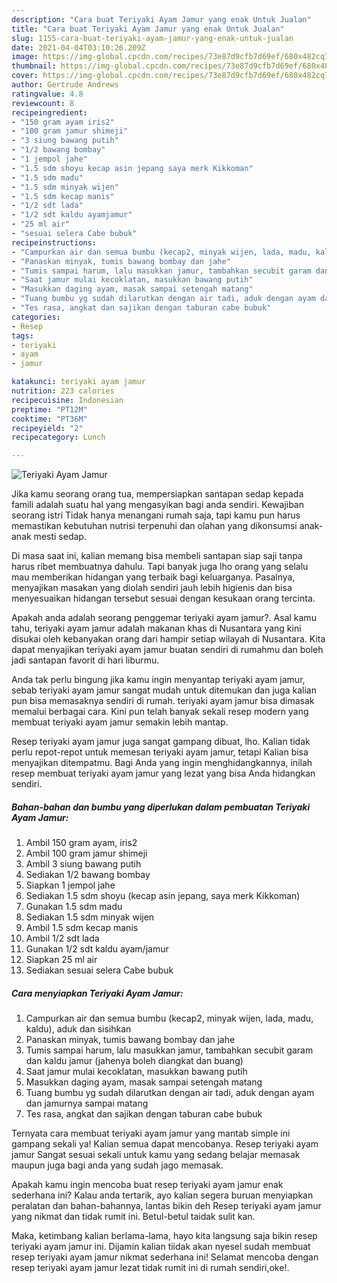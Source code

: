 ```yaml
---
description: "Cara buat Teriyaki Ayam Jamur yang enak Untuk Jualan"
title: "Cara buat Teriyaki Ayam Jamur yang enak Untuk Jualan"
slug: 1155-cara-buat-teriyaki-ayam-jamur-yang-enak-untuk-jualan
date: 2021-04-04T03:10:26.209Z
image: https://img-global.cpcdn.com/recipes/73e87d9cfb7d69ef/680x482cq70/teriyaki-ayam-jamur-foto-resep-utama.jpg
thumbnail: https://img-global.cpcdn.com/recipes/73e87d9cfb7d69ef/680x482cq70/teriyaki-ayam-jamur-foto-resep-utama.jpg
cover: https://img-global.cpcdn.com/recipes/73e87d9cfb7d69ef/680x482cq70/teriyaki-ayam-jamur-foto-resep-utama.jpg
author: Gertrude Andrews
ratingvalue: 4.8
reviewcount: 8
recipeingredient:
- "150 gram ayam iris2"
- "100 gram jamur shimeji"
- "3 siung bawang putih"
- "1/2 bawang bombay"
- "1 jempol jahe"
- "1.5 sdm shoyu kecap asin jepang saya merk Kikkoman"
- "1.5 sdm madu"
- "1.5 sdm minyak wijen"
- "1.5 sdm kecap manis"
- "1/2 sdt lada"
- "1/2 sdt kaldu ayamjamur"
- "25 ml air"
- "sesuai selera Cabe bubuk"
recipeinstructions:
- "Campurkan air dan semua bumbu (kecap2, minyak wijen, lada, madu, kaldu), aduk dan sisihkan"
- "Panaskan minyak, tumis bawang bombay dan jahe"
- "Tumis sampai harum, lalu masukkan jamur, tambahkan secubit garam dan kaldu jamur (jahenya boleh diangkat dan buang)"
- "Saat jamur mulai kecoklatan, masukkan bawang putih"
- "Masukkan daging ayam, masak sampai setengah matang"
- "Tuang bumbu yg sudah dilarutkan dengan air tadi, aduk dengan ayam dan jamurnya sampai matang"
- "Tes rasa, angkat dan sajikan dengan taburan cabe bubuk"
categories:
- Resep
tags:
- teriyaki
- ayam
- jamur

katakunci: teriyaki ayam jamur 
nutrition: 223 calories
recipecuisine: Indonesian
preptime: "PT12M"
cooktime: "PT36M"
recipeyield: "2"
recipecategory: Lunch

---
```



![Teriyaki Ayam Jamur](https://img-global.cpcdn.com/recipes/73e87d9cfb7d69ef/680x482cq70/teriyaki-ayam-jamur-foto-resep-utama.jpg)

Jika kamu seorang orang tua, mempersiapkan santapan sedap kepada famili adalah suatu hal yang mengasyikan bagi anda sendiri. Kewajiban seorang istri Tidak hanya menangani rumah saja, tapi kamu pun harus memastikan kebutuhan nutrisi terpenuhi dan olahan yang dikonsumsi anak-anak mesti sedap.

Di masa  saat ini, kalian memang bisa membeli santapan siap saji tanpa harus ribet membuatnya dahulu. Tapi banyak juga lho orang yang selalu mau memberikan hidangan yang terbaik bagi keluarganya. Pasalnya, menyajikan masakan yang diolah sendiri jauh lebih higienis dan bisa menyesuaikan hidangan tersebut sesuai dengan kesukaan orang tercinta. 



Apakah anda adalah seorang penggemar teriyaki ayam jamur?. Asal kamu tahu, teriyaki ayam jamur adalah makanan khas di Nusantara yang kini disukai oleh kebanyakan orang dari hampir setiap wilayah di Nusantara. Kita dapat menyajikan teriyaki ayam jamur buatan sendiri di rumahmu dan boleh jadi santapan favorit di hari liburmu.

Anda tak perlu bingung jika kamu ingin menyantap teriyaki ayam jamur, sebab teriyaki ayam jamur sangat mudah untuk ditemukan dan juga kalian pun bisa memasaknya sendiri di rumah. teriyaki ayam jamur bisa dimasak memalui berbagai cara. Kini pun telah banyak sekali resep modern yang membuat teriyaki ayam jamur semakin lebih mantap.

Resep teriyaki ayam jamur juga sangat gampang dibuat, lho. Kalian tidak perlu repot-repot untuk memesan teriyaki ayam jamur, tetapi Kalian bisa menyajikan ditempatmu. Bagi Anda yang ingin menghidangkannya, inilah resep membuat teriyaki ayam jamur yang lezat yang bisa Anda hidangkan sendiri.

<!--inarticleads1-->

##### Bahan-bahan dan bumbu yang diperlukan dalam pembuatan Teriyaki Ayam Jamur:

1. Ambil 150 gram ayam, iris2
1. Ambil 100 gram jamur shimeji
1. Ambil 3 siung bawang putih
1. Sediakan 1/2 bawang bombay
1. Siapkan 1 jempol jahe
1. Sediakan 1.5 sdm shoyu (kecap asin jepang, saya merk Kikkoman)
1. Gunakan 1.5 sdm madu
1. Sediakan 1.5 sdm minyak wijen
1. Ambil 1.5 sdm kecap manis
1. Ambil 1/2 sdt lada
1. Gunakan 1/2 sdt kaldu ayam/jamur
1. Siapkan 25 ml air
1. Sediakan sesuai selera Cabe bubuk




<!--inarticleads2-->

##### Cara menyiapkan Teriyaki Ayam Jamur:

1. Campurkan air dan semua bumbu (kecap2, minyak wijen, lada, madu, kaldu), aduk dan sisihkan
1. Panaskan minyak, tumis bawang bombay dan jahe
1. Tumis sampai harum, lalu masukkan jamur, tambahkan secubit garam dan kaldu jamur (jahenya boleh diangkat dan buang)
1. Saat jamur mulai kecoklatan, masukkan bawang putih
1. Masukkan daging ayam, masak sampai setengah matang
1. Tuang bumbu yg sudah dilarutkan dengan air tadi, aduk dengan ayam dan jamurnya sampai matang
1. Tes rasa, angkat dan sajikan dengan taburan cabe bubuk




Ternyata cara membuat teriyaki ayam jamur yang mantab simple ini gampang sekali ya! Kalian semua dapat mencobanya. Resep teriyaki ayam jamur Sangat sesuai sekali untuk kamu yang sedang belajar memasak maupun juga bagi anda yang sudah jago memasak.

Apakah kamu ingin mencoba buat resep teriyaki ayam jamur enak sederhana ini? Kalau anda tertarik, ayo kalian segera buruan menyiapkan peralatan dan bahan-bahannya, lantas bikin deh Resep teriyaki ayam jamur yang nikmat dan tidak rumit ini. Betul-betul taidak sulit kan. 

Maka, ketimbang kalian berlama-lama, hayo kita langsung saja bikin resep teriyaki ayam jamur ini. Dijamin kalian tiidak akan nyesel sudah membuat resep teriyaki ayam jamur nikmat sederhana ini! Selamat mencoba dengan resep teriyaki ayam jamur lezat tidak rumit ini di rumah sendiri,oke!.

